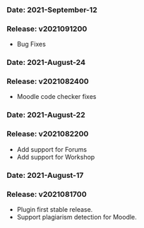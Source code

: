 ### Date: 		2021-September-12
### Release:	v2021091200
-  Bug Fixes

### Date: 		2021-August-24
### Release:	v2021082400
-  Moodle code checker fixes


### Date: 		2021-August-22
### Release:	v2021082200
-  Add support for Forums
-  Add support for Workshop


### Date: 		2021-August-17
### Release:	v2021081700
- Plugin first stable release.
- Support plagiarism detection for Moodle.
